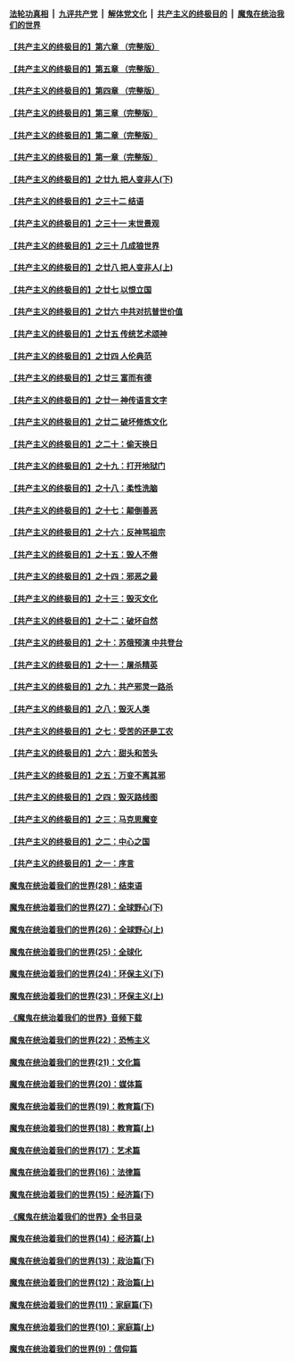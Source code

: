 ####  [法轮功真相](../../../../basic/blob/master/README.md?t=04042202) &nbsp;|&nbsp; [九评共产党](../../../../9ping.md/blob/master/README.md?t=04042202) &nbsp;|&nbsp; [解体党文化](../../../../jtdwh.md/blob/master/README.md?t=04042202)  &nbsp;|&nbsp; [共产主义的终极目的](../../../../gczydzjmd.md/blob/master/README.md?t=04042202) &nbsp;|&nbsp; [魔鬼在统治我们的世界](../../../../mgztzwmdsj.md/blob/master/README.md?t=04042202) 

#### [【共产主义的终极目的】第六章 （完整版）](../pages/nsc422/n11428913.md?t=04042202) 

#### [【共产主义的终极目的】第五章 （完整版）](../pages/nsc422/n11428912.md?t=04042202) 

#### [【共产主义的终极目的】第四章 （完整版）](../pages/nsc422/n11428907.md?t=04042202) 

#### [【共产主义的终极目的】第三章（完整版）](../pages/nsc422/n11428848.md?t=04042202) 

#### [【共产主义的终极目的】第二章（完整版）](../pages/nsc422/n11428831.md?t=04042202) 

#### [【共产主义的终极目的】第一章（完整版）](../pages/nsc422/n11417651.md?t=04042202) 

#### [【共产主义的终极目的】之廿九 把人变非人(下)](../pages/nsc422/n11344140.md?t=04042202) 

#### [【共产主义的终极目的】之三十二 结语](../pages/nsc422/n11360535.md?t=04042202) 

#### [【共产主义的终极目的】之三十一 末世景观](../pages/nsc422/n11351129.md?t=04042202) 

#### [【共产主义的终极目的】之三十 几成狼世界](../pages/nsc422/n11348280.md?t=04042202) 

#### [【共产主义的终极目的】之廿八 把人变非人(上)](../pages/nsc422/n11340492.md?t=04042202) 

#### [【共产主义的终极目的】之廿七 以恨立国](../pages/nsc422/n11336944.md?t=04042202) 

#### [【共产主义的终极目的】之廿六 中共对抗普世价值](../pages/nsc422/n11324785.md?t=04042202) 

#### [【共产主义的终极目的】之廿五 传统艺术颂神](../pages/nsc422/n11296396.md?t=04042202) 

#### [【共产主义的终极目的】之廿四 人伦典范](../pages/nsc422/n11296397.md?t=04042202) 

#### [【共产主义的终极目的】之廿三 富而有德](../pages/nsc422/n11283598.md?t=04042202) 

#### [【共产主义的终极目的】之廿一 神传语言文字](../pages/nsc422/n11263265.md?t=04042202) 

#### [【共产主义的终极目的】之廿二 破坏修炼文化](../pages/nsc422/n11245728.md?t=04042202) 

#### [【共产主义的终极目的】之二十：偷天换日](../pages/nsc422/n11238846.md?t=04042202) 

#### [【共产主义的终极目的】之十九：打开地狱门](../pages/nsc422/n11206376.md?t=04042202) 

#### [【共产主义的终极目的】之十八：柔性洗脑](../pages/nsc422/n11199994.md?t=04042202) 

#### [【共产主义的终极目的】之十七：颠倒善恶](../pages/nsc422/n11179782.md?t=04042202) 

#### [【共产主义的终极目的】之十六：反神骂祖宗](../pages/nsc422/n11166798.md?t=04042202) 

#### [【共产主义的终极目的】之十五：毁人不倦](../pages/nsc422/n11166792.md?t=04042202) 

#### [【共产主义的终极目的】之十四：邪恶之最](../pages/nsc422/n11150249.md?t=04042202) 

#### [【共产主义的终极目的】之十三：毁灭文化](../pages/nsc422/n11135227.md?t=04042202) 

#### [【共产主义的终极目的】之十二：破坏自然](../pages/nsc422/n11135214.md?t=04042202) 

#### [【共产主义的终极目的】之十：苏俄预演 中共登台](../pages/nsc422/n11118424.md?t=04042202) 

#### [【共产主义的终极目的】之十一：屠杀精英](../pages/nsc422/n11118442.md?t=04042202) 

#### [【共产主义的终极目的】之九：共产邪灵一路杀](../pages/nsc422/n11114139.md?t=04042202) 

#### [【共产主义的终极目的】之八：毁灭人类](../pages/nsc422/n11108503.md?t=04042202) 

#### [【共产主义的终极目的】之七：受苦的还是工农](../pages/nsc422/n11101809.md?t=04042202) 

#### [【共产主义的终极目的】之六：甜头和苦头](../pages/nsc422/n11096971.md?t=04042202) 

#### [【共产主义的终极目的】之五：万变不离其邪](../pages/nsc422/n11091285.md?t=04042202) 

#### [【共产主义的终极目的】之四：毁灭路线图](../pages/nsc422/n11086284.md?t=04042202) 

#### [【共产主义的终极目的】之三：马克思魔变](../pages/nsc422/n11061941.md?t=04042202) 

#### [【共产主义的终极目的】之二：中心之国](../pages/nsc422/n11047728.md?t=04042202) 

#### [【共产主义的终极目的】之一：序言](../pages/nsc422/n11086077.md?t=04042202) 

#### [魔鬼在统治着我们的世界(28)：结束语](../pages/nsc422/n10936246.md?t=04042202) 

#### [魔鬼在统治着我们的世界(27)：全球野心(下)](../pages/nsc422/n10928319.md?t=04042202) 

#### [魔鬼在统治着我们的世界(26)：全球野心(上)](../pages/nsc422/n10900318.md?t=04042202) 

#### [魔鬼在统治着我们的世界(25)：全球化](../pages/nsc422/n10788205.md?t=04042202) 

#### [魔鬼在统治着我们的世界(24)：环保主义(下)](../pages/nsc422/n10695307.md?t=04042202) 

#### [魔鬼在统治着我们的世界(23)：环保主义(上)](../pages/nsc422/n10688613.md?t=04042202) 

#### [《魔鬼在统治着我们的世界》音频下载](../pages/nsc422/n10635553.md?t=04042202) 

#### [魔鬼在统治着我们的世界(22)：恐怖主义](../pages/nsc422/n10614727.md?t=04042202) 

#### [魔鬼在统治着我们的世界(21)：文化篇](../pages/nsc422/n10597706.md?t=04042202) 

#### [魔鬼在统治着我们的世界(20)：媒体篇](../pages/nsc422/n10586579.md?t=04042202) 

#### [魔鬼在统治着我们的世界(19)：教育篇(下)](../pages/nsc422/n10564808.md?t=04042202) 

#### [魔鬼在统治着我们的世界(18)：教育篇(上)](../pages/nsc422/n10526970.md?t=04042202) 

#### [魔鬼在统治着我们的世界(17)：艺术篇](../pages/nsc422/n10499093.md?t=04042202) 

#### [魔鬼在统治着我们的世界(16)：法律篇](../pages/nsc422/n10485969.md?t=04042202) 

#### [魔鬼在统治着我们的世界(15)：经济篇(下)](../pages/nsc422/n10469975.md?t=04042202) 

#### [《魔鬼在统治着我们的世界》全书目录](../pages/nsc422/n10464261.md?t=04042202) 

#### [魔鬼在统治着我们的世界(14)：经济篇(上)](../pages/nsc422/n10457370.md?t=04042202) 

#### [魔鬼在统治着我们的世界(13)：政治篇(下)](../pages/nsc422/n10448270.md?t=04042202) 

#### [魔鬼在统治着我们的世界(12)：政治篇(上)](../pages/nsc422/n10444576.md?t=04042202) 

#### [魔鬼在统治着我们的世界(11)：家庭篇(下)](../pages/nsc422/n10440961.md?t=04042202) 

#### [魔鬼在统治着我们的世界(10)：家庭篇(上)](../pages/nsc422/n10435448.md?t=04042202) 

#### [魔鬼在统治着我们的世界(9)：信仰篇](../pages/nsc422/n10432159.md?t=04042202) 

